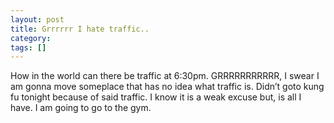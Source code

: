 ```yaml
---
layout: post
title: Grrrrrr I hate traffic..
category: 
tags: []
---
```



How in the world can there be traffic at 6:30pm. GRRRRRRRRRRR, I swear I
am gonna move someplace that has no idea what traffic is. Didn’t goto
kung fu tonight because of said traffic. I know it is a weak excuse but,
is all I have. I am going to go to the gym.
